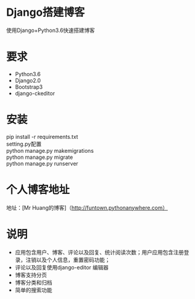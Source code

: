 # Django搭建博客
使用Django+Python3.6快速搭建博客
# 要求
- Python3.6  
- Django2.0 
- Bootstrap3
- django-ckeditor

# 安装
pip install -r requirements.txt  
setting.py配置  
python manage.py makemigrations  
python manage.py migrate  
python manage.py runserver  
# 个人博客地址
地址：[Mr Huang的博客]（http://funtown.pythonanywhere.com）
# 说明
- 应用包含用户、博客、评论以及回复、统计阅读次数；用户应用包含注册登录，注销以及个人信息，重置密码功能；
- 评论以及回复使用django-editor 编辑器
- 博客支持分页
- 博客分类和归档
- 简单的搜索功能

